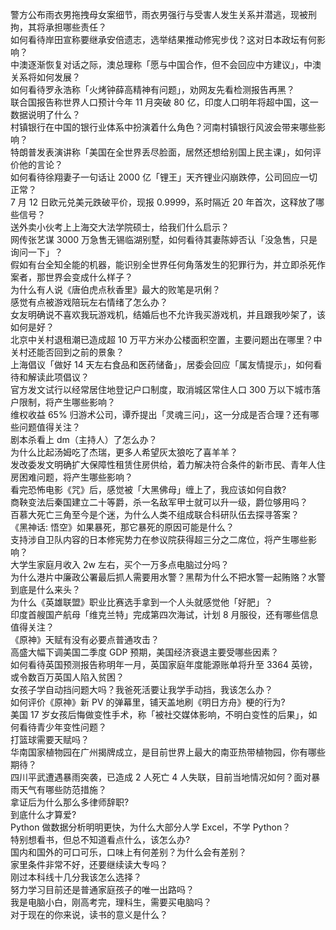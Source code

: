 警方公布雨衣男拖拽母女案细节，雨衣男强行与受害人发生关系并潜逃，现被刑拘，其将承担哪些责任？  
如何看待岸田宣称要继承安倍遗志，选举结果推动修宪步伐？这对日本政坛有何影响？  
中澳逐渐恢复对话之际，澳总理称「愿与中国合作，但不会回应中方建议」，中澳关系将如何发展？  
如何看待罗永浩称「火烤钟薛高精神有问题」，劝网友先看检测报告再黑？  
联合国报告称世界人口预计今年 11 月突破 80 亿，印度人口明年将超中国，这一数据说明了什么？  
村镇银行在中国的银行业体系中扮演着什么角色？河南村镇银行风波会带来哪些影响？  
特朗普发表演讲称「美国在全世界丢尽脸面，居然还想给别国上民主课」，如何评价他的言论？  
如何看待徐翔妻子一句话让 2000 亿「锂王」天齐锂业闪崩跌停，公司回应一切正常？  
7 月 12 日欧元兑美元跌破平价，现报 0.9999，系时隔近 20 年首次，这释放了哪些信号？  
送外卖小伙考上上海交大法学院硕士，给我们什么启示？  
网传张艺谋 3000 万急售无锡临湖别墅，如何看待其妻陈婷否认「没急售，只是询问一下」？  
假如有台全知全能的机器，能识别全世界任何角落发生的犯罪行为，并立即杀死作案者，那世界会变成什么样子？  
为什么有人说《唐伯虎点秋香里》最大的败笔是巩俐？  
感觉有点被游戏陪玩左右情绪了怎么办？  
女友明确说不喜欢我玩游戏机，结婚后也不允许我买游戏机，并且跟我吵架了，该如何是好？  
北京中关村退租潮已造成超 10 万平方米办公楼面积空置，主要问题出在哪里？中关村还能否回到之前的景象？  
上海倡议「做好 14 天左右食品和医药储备」，居委会回应「属友情提示」，如何看待和解读此项倡议？  
官方发文试行以经常居住地登记户口制度，取消城区常住人口 300 万以下城市落户限制，将产生哪些影响？  
维权收益 65% 归游术公司，谭乔提出「灵魂三问」，这一分成是否合理？还有哪些问题值得关注？  
剧本杀看上 dm（主持人）了怎么办？  
为什么比起汤姆吃了杰瑞，更多人希望灰太狼吃了喜羊羊？  
发改委发文明确扩大保障性租赁住房供给，着力解决符合条件的新市民、青年人住房困难问题，将产生哪些影响？  
看完恐怖电影《咒》后，感觉被「大黑佛母」缠上了，我应该如何自救?  
商鞅变法后秦国建立二十等爵，杀一名敌军甲士就可以升一级，爵位够用吗？  
百慕大死亡三角至今是个迷，为什么人类不组成联合科研队伍去探寻答案？  
《黑神话: 悟空》如果暴死，那它暴死的原因可能是什么？  
支持涉自卫队内容的日本修宪势力在参议院获得超三分之二席位，将产生哪些影响？  
大学生家庭月收入 2w 左右，买个一万多点电脑过分吗？  
为什么港片中廉政公署最后抓人需要用水警？黑帮为什么不把水警一起贿赂？水警到底是什么来头？  
为什么《英雄联盟》职业比赛选手拿到一个人头就感觉他「好肥」？  
印度首艘国产航母「维克兰特」完成第四次海试，计划 8 月服役，还有哪些信息值得关注？  
《原神》天赋有没有必要点普通攻击？  
高盛大幅下调美国二季度 GDP 预期，美国经济衰退主要受哪些因素？  
如何看待英国预测报告称明年一月，英国家庭年度能源账单将升至 3364 英镑，或令数百万英国人陷入贫困？  
女孩子学自动挡问题大吗？我爸死活要让我学手动挡，我该怎么办？  
如何评价《原神》新 PV 的弹幕里，铺天盖地刷《明日方舟》梗的行为?  
美国 17 岁女孩后悔做变性手术，称「被社交媒体影响，不明白变性的后果」，如何看待青少年变性问题？  
打篮球需要天赋吗？  
华南国家植物园在广州揭牌成立，是目前世界上最大的南亚热带植物园，你有哪些期待？  
四川平武遭遇暴雨突袭，已造成 2 人死亡 4 人失联，目前当地情况如何？面对暴雨天气有哪些防范措施？  
拿证后为什么那么多律师辞职?  
到底什么才算爱?  
Python 做数据分析明明更快，为什么大部分人学 Excel，不学 Python？  
特别想看书，但总不知道看点什么，该怎么办?  
国内和国外的可口可乐，口味上有何差别？为什么会有差别？  
家里条件非常不好，还要继续读大专吗？  
刚过本科线十几分我该怎么选择？  
努力学习目前还是普通家庭孩子的唯一出路吗？  
我是电脑小白，刚高考完，理科生，需要买电脑吗？  
对于现在的你来说，读书的意义是什么？  

